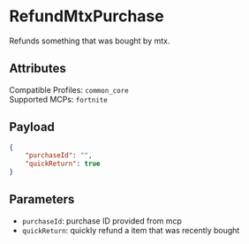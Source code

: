 # RefundMtxPurchase
Refunds something that was bought by mtx.

## Attributes
Compatible Profiles: `common_core`  
Supported MCPs: `fortnite`

## Payload
```json
{
    "purchaseId": "",
    "quickReturn": true
}
```

## Parameters
- `purchaseId`: purchase ID provided from mcp
- `quickReturn`: quickly refund a item that was recently bought 